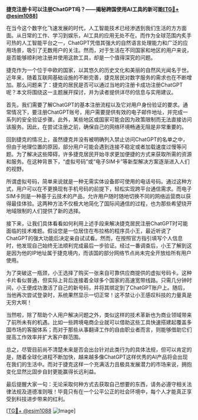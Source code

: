 **捷克注册卡可以注册ChatGPT吗？——揭秘跨国使用AI工具的新可能[[TG💪+ @esim1088](https://t.me/s/esim1088)]**

在当今这个数字化飞速发展的时代，人工智能技术已经渗透到我们生活的方方面面。从日常的工作、学习到娱乐，AI工具的应用无处不在。而作为全球范围内炙手可热的人工智能平台之一，ChatGPT凭借其强大的自然语言处理能力和广泛的应用场景，吸引了无数用户的关注。然而，对于生活在不同国家和地区的用户来说，是否能够顺利地注册并使用这款工具，却是一个值得深究的问题。

捷克作为一个位于中欧的国家，以其悠久的历史文化和美丽的自然风光闻名于世。近年来，随着互联网基础设施的不断完善，捷克居民对数字服务的需求也在不断增加。那么问题来了：捷克的居民是否可以通过当地的注册卡成功注册ChatGPT呢？本文将围绕这一主题展开探讨，并为读者提供详尽的信息与实用建议。

首先，我们需要了解ChatGPT的基本注册流程以及它对用户身份验证的要求。通常情况下，要注册ChatGPT账号，用户需要提供有效的电子邮件地址，并完成一系列的安全验证步骤。此外，某些地区或国家可能会因为政策限制而无法直接访问该服务。因此，在尝试注册之前，确保自己的网络环境畅通无阻是非常重要的。

回到捷克的情况上，虽然捷克并没有被明确列入禁止访问ChatGPT的名单之中，但由于地理位置的原因，部分用户可能会遇到连接不稳定或者加载速度过慢等问题。为了解决这些障碍，许多捷克居民开始寻求更加便捷的方式来获取所需的资源和服务。在这种背景下，“虚拟号码”或“电子SIM卡”等新型解决方案逐渐进入人们的视野。

所谓虚拟号码，简单来说就是一种无需实体设备即可使用的电话号码。通过这种方式，用户可以在不更换现有手机号码的前提下，轻松实现跨平台通信需求。而电子SIM卡则是一种基于云技术的产品，允许用户随时随地切换不同的网络运营商以获得最佳体验。这两种方法不仅极大地简化了国际间通信的过程，也为那些希望绕开地域限制的人们提供了新的选择。

接下来，让我们具体看看如何利用上述手段来解决捷克居民注册ChatGPT时可能面临的技术难题。假设您是一位居住在布拉格的程序员小王，最近听说了ChatGPT的强大功能后决定亲自试试看。然而，在按照官方指引填写个人信息时，他发现自己始终无法顺利完成最后一步验证。经过一番调查后，小王了解到这是因为他的IP地址属于捷克境内，而该国的部分网络节点尚未完全开放给所有用户使用。

为了突破这一瓶颈，小王选择了购买一张来自可靠供应商提供的虚拟号码卡。这种卡片看似普通，但实际上背后连接着全球多个国家的高速宽带线路。只需几分钟时间，小王便成功激活了自己的新号码，并将其绑定到了ChatGPT账户上。随后，当他再次尝试登录时，系统果然显示一切正常！这不禁让小王感叹科技的力量真是无穷大啊！

当然啦，除了帮助个人用户解决问题之外，类似这样的技术革新也为商业领域带来了前所未有的机遇。比如一些跨境电商企业就可以借助这些工具快速搭建起覆盖多国市场的客服体系；而对于那些从事翻译工作的自由职业者而言，则能够借助它们提高工作效率并扩大客户群范围。

总之，尽管目前尚不清楚未来是否会出台针对此类行为的具体法规，但可以肯定的是，随着全球化进程不断加快，越来越多像ChatGPT这样优秀的AI产品将会出现在我们的生活中。而对于捷克这样一个充满活力且极具发展潜力的市场来说，拥抱变化显然比固步自封更能赢得长远利益。

最后提醒大家一句：无论采取何种方式去获取自己想要的东西，请务必遵守相关法律法规及道德准则哦！毕竟只有在一个公平公正的社会环境中，每个人才能真正享受到科技进步带来的红利。

[[TG💪+ @esim1088](https://t.me/s/esim1088) ![Image](https://i.postimg.cc/4NQfJmqS/Snipaste-2025-05-13-00-14-12.png)]